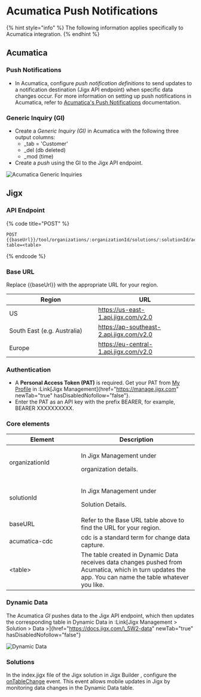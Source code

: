 # Acumatica Push Notifications

{% hint style="info" %}
The following information applies specifically to Acumatica integration.
{% endhint %}

## Acumatica

### Push Notifications

* In Acumatica, configure _push notification definitions_ to send updates to a notification destination (Jigx API endpoint) when specific data changes occur. For more information on setting up push notifications in Acumatica, refer to [Acumatica's Push Notifications](https://help.acumatica.com/\(W\(261\)\)/Wiki/ShowWiki.aspx?pageid=ba35054f-3485-415e-9785-da1195cb708b) documentation.

### Generic Inquiry (GI)

* Create a _Generic Inquiry (GI)_ in Acumatica with the following three output columns:
  * \_tab = 'Customer'
  * \_del (db deleted)
  * \_mod (time)
* Create a _push_ using the GI to the Jigx API endpoint.

![Acumatica Generic Inquiries](https://archbee-image-uploads.s3.amazonaws.com/0TQnKgJpsWhT3gQzQOhdY-8a0TyTsRhDsD2sWCMnaZq-20250403-190245.png)

## Jigx

### API Endpoint

{% code title="POST" %}
```none
POST {{baseUrl}}/tool/organizations/:organizationId/solutions/:solutionId/acumatica/cdc?table=<table>
```
{% endcode %}

### Base URL

Replace \{{baseUrl\}} with the appropriate URL for your region.

<table><thead><tr><th width="221.76953125">Region</th><th>URL</th></tr></thead><tbody><tr><td>US</td><td><a href="https://us-east-1.api.jigx.com/v2.0">https://us-east-1.api.jigx.com/v2.0</a></td></tr><tr><td>South East (e.g. Australia)</td><td><a href="https://ap-southeast-2.api.jigx.com/v2.0">https://ap-southeast-2.api.jigx.com/v2.0</a></td></tr><tr><td>Europe</td><td><a href="https://eu-central-1.api.jigx.com/v2.0">https://eu-central-1.api.jigx.com/v2.0</a></td></tr></tbody></table>

### Authentication

* A **Personal Access Token (PAT)** is required. Get your PAT from [My Profile](https://docs.jigx.com/my-profile#ytp5o) in :Link\[Jigx Management]{href="https://manage.jigx.com" newTab="true" hasDisabledNofollow="false"}.
* Enter the PAT as an API key with the prefix BEARER, for example, BEARER XXXXXXXXXX.

### Core elements

<table><thead><tr><th width="176.0234375">Element</th><th>Description</th></tr></thead><tbody><tr><td>organizationId</td><td><p>In Jigx Management under</p><p>organization details.</p></td></tr><tr><td>solutionId</td><td><p>In Jigx Management under</p><p>Solution Details.</p></td></tr><tr><td>baseURL</td><td>Refer to the Base URL table above to find the URL for your region.</td></tr><tr><td>acumatica-cdc</td><td>cdc is a standard term for change data capture.</td></tr><tr><td>&#x3C;table></td><td>The table created in Dynamic Data receives data changes pushed from Acumatica, which in turn updates the app. You can name the table whatever you like.</td></tr></tbody></table>

### Dynamic Data

The Acumatica _GI_ pushes data to the Jigx API endpoint, which then updates the corresponding table in Dynamic Data in :Link\[Jigx Management > Solution > Data >]{href="https://docs.jigx.com/\_5W2-data" newTab="true" hasDisabledNofollow="false"}

![Dynamic Data](https://archbee-image-uploads.s3.amazonaws.com/0TQnKgJpsWhT3gQzQOhdY-Av2YtmfA_XiXtOkBVQmeh-20250402-091743.png)

### Solutions

In the index.jigx file of the Jigx solution in Jigx Builder , configure the [onTableChange](../onTableChange.md) event. This event allows mobile updates in Jigx by monitoring data changes in the Dynamic Data table.
